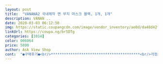 ```yaml
---
layout: post 
title:  "VANANA2 국내제작 면 무지 마스크 블랙, 1개, 1개" 
description: VANAN ..
date: 2020-03-03 06:12:50 
img: https://static.coupangcdn.com/image/vendor_inventory/ae0d/da48d42f53af15c17363daae3f101ec8fb94e831017e3c9d361efe4596ba.jpg 
linkUrl: https://coupa.ng/br5DTg 
categories: [1014] 
color: 006064 
price: 5800 
author: Ask View Shop 
cont:  "●구매후기●<br/>*****************************************<br/>걱정스럽습니다<br/>다른분들 상품평 읽다가 의문이 생겨 다시 평 남깁니다.<br/><br/>두께도 얇아서 마스크의 효과가 있으려나<br/>먹물로 칠했냐<br/>물에 씻어도 씻어도 ㅈㄹ 씻어도 검정물이 계속나오잖아<br/>미친상품 장난치나 쓰레기를 보내고 ㅈㄹ이야<br/>사진 첨부합니다.<br/><br/>상품 사이즈가 크다고 쓰셨던데,<br/>성인남자 쓰기에는 사이즈가 작습니다.<br/><br/>실물 사이즈가 좀 작은 편입니다.<br/><br/>양심이 없어... <br/>.<br/><br/>이딴걸 상품이라고 파냐 얼굴에 하는거데<br/>저는 상품 상세설명에 있는 사이즈보다<br/>제가 불량품을 받은 것인가요?<br/>제가 얼굴은 작은게 편이 아니지만.<br/>.<br/> 유치원 아들이 착용했을때 조금 여유가 있네.<br/>.<br/> 얼굴 작은 여성 사이즈 같은 느낌입니다 상품평에 큰사이즈 라고 해서 주문했는데 코로나 사태로 면이 부족하셨는지 제가 받은 상품만 이런것일까요 타이밍이 많좋았을까요 저는 제구매 하지 않습니다<br/>제가 얼굴이 큰건가요?<br/>최악!!<br/>혹시... <br/><br/>*****************************************<br/>걱정스럽습니다<br/>다른분들 상품평 읽다가 의문이 생겨 다시 평 남깁니다.<br/><br/>두께도 얇아서 마스크의 효과가 있으려나<br/>먹물로 칠했냐<br/>물에 씻어도 씻어도 ㅈㄹ 씻어도 검정물이 계속나오잖아<br/>미친상품 장난치나 쓰레기를 보내고 ㅈㄹ이야<br/>사진 첨부합니다.<br/><br/>상품 사이즈가 크다고 쓰셨던데,<br/>성인남자 쓰기에는 사이즈가 작습니다.<br/><br/>실물 사이즈가 좀 작은 편입니다.<br/><br/>양심이 없어... <br/>.<br/><br/>이딴걸 상품이라고 파냐 얼굴에 하는거데<br/>저는 상품 상세설명에 있는 사이즈보다<br/>제가 불량품을 받은 것인가요?<br/>제가 얼굴은 작은게 편이 아니지만.<br/>.<br/> 유치원 아들이 착용했을때 조금 여유가 있네.<br/>.<br/> 얼굴 작은 여성 사이즈 같은 느낌입니다 상품평에 큰사이즈 라고 해서 주문했는데 코로나 사태로 면이 부족하셨는지 제가 받은 상품만 이런것일까요 타이밍이 많좋았을까요 저는 제구매 하지 않습니다<br/>제가 얼굴이 큰건가요?<br/>최악!!<br/>혹시... <br/><br/>" 
---
```

